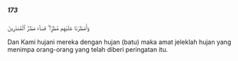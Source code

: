 ##### 173

<span class="ayah">وَأَمْطَرْنَا عَلَيْهِم مَّطَرًۭا ۖ فَسَآءَ مَطَرُ ٱلْمُنذَرِينَ</span>

<span class="ayah_translation">Dan Kami hujani mereka dengan hujan (batu) maka amat jeleklah hujan yang menimpa orang-orang yang telah diberi peringatan itu.</span>
